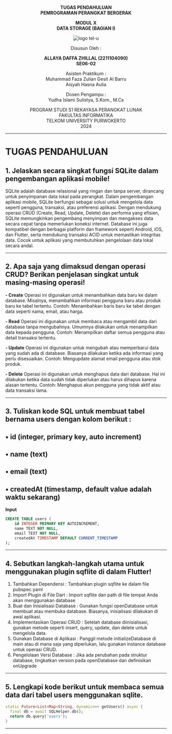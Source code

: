 <div align="center">

**TUGAS PENDAHULUAN**  
**PEMROGRAMAN PERANGKAT BERGERAK**

**MODUL X**  
**DATA STORAGE (BAGIAN I)**

![logo tel-u](https://github.com/user-attachments/assets/3a44181d-9c92-47f6-8cf0-87755117fd99)

Disusun Oleh :

**ALLAYA DAFFA ZHILLAL (2211104090)**  
**SE06-02**

Asisten Praktikum :  
Muhammad Faza Zulian Gesit Al Barru  
Aisyah Hasna Aulia

Dosen Pengampu :  
Yudha Islami Sulistya, S.Kom., M.Cs

PROGRAM STUDI S1 REKAYASA PERANGKAT LUNAK  
FAKULTAS INFORMATIKA  
TELKOM UNIVERSITY PURWOKERTO  
2024

</div>

---

# TUGAS PENDAHULUAN

## 1. Jelaskan secara singkat fungsi SQLite dalam pengembangan aplikasi mobile!
SQLite adalah database relasional yang ringan dan tanpa server, dirancang untuk penyimpanan data lokal pada perangkat. Dalam pengembangan aplikasi mobile, SQLite berfungsi sebagai solusi untuk mengelola data seperti pengguna, transaksi, atau preferensi aplikasi. Dengan mendukung operasi CRUD (Create, Read, Update, Delete) dan performa yang efisien, SQLite memungkinkan pengembang menyimpan dan mengakses data secara cepat tanpa memerlukan koneksi internet. Database ini juga kompatibel dengan berbagai platform dan framework seperti Android, iOS, dan Flutter, serta mendukung transaksi ACID untuk memastikan integritas data. Cocok untuk aplikasi yang membutuhkan pengelolaan data lokal secara andal.

---

## 2. Apa saja yang dimaksud dengan operasi CRUD? Berikan penjelasan singkat untuk masing-masing operasi!
**- Create**
Operasi ini digunakan untuk menambahkan data baru ke dalam database. Misalnya, menambahkan informasi pengguna baru atau produk baru ke tabel tertentu.
Contoh: Menambahkan baris baru ke tabel dengan data seperti nama, email, atau harga.

**- Read**
Operasi ini digunakan untuk membaca atau mengambil data dari database tanpa mengubahnya. Umumnya dilakukan untuk menampilkan data kepada pengguna.
Contoh: Menampilkan daftar semua pengguna atau detail transaksi tertentu.

**- Update**
Operasi ini digunakan untuk mengubah atau memperbarui data yang sudah ada di database. Biasanya dilakukan ketika ada informasi yang perlu disesuaikan.
Contoh: Mengupdate alamat email pengguna atau stok produk.

**- Delete**
Operasi ini digunakan untuk menghapus data dari database. Hal ini dilakukan ketika data sudah tidak diperlukan atau harus dihapus karena alasan tertentu.
Contoh: Menghapus akun pengguna yang tidak aktif atau data transaksi lama.

---

## 3. Tuliskan kode SQL untuk membuat tabel bernama users dengan kolom berikut :
  • id (integer, primary key, auto increment)
  -
  • name (text)
  -
  • email (text)
  -
  • createdAt (timestamp, default value adalah waktu sekarang)
  -

**Input**
```sql
CREATE TABLE users (
    id INTEGER PRIMARY KEY AUTOINCREMENT,
    name TEXT NOT NULL,
    email TEXT NOT NULL,
    createdAt TIMESTAMP DEFAULT CURRENT_TIMESTAMP
);

```
---
## 4. Sebutkan langkah-langkah utama untuk menggunakan plugin sqflite di dalam Flutter!
1. Tambahkan Dependensi : Tambahkan plugin sqflite ke dalam file pubspec.yaml
2. Import Plugin di File Dart : Import sqflite dan path di file tempat Anda akan menggunakan database
3. Buat dan Inisialisasi Database : Gunakan fungsi openDatabase untuk membuat atau membuka database. Biasanya, inisialisasi dilakukan di awal aplikasi.
4. Implementasikan Operasi CRUD : Setelah database diinisialisasi, gunakan metode seperti insert, query, update, dan delete untuk mengelola data.
5. Gunakan Database di Aplikasi : Panggil metode initializeDatabase di main atau di mana saja yang diperlukan, lalu gunakan instance database untuk operasi CRUD.
6. Pengelolaan Versi Database : Jika ada perubahan pada struktur database, tingkatkan version pada openDatabase dan definisikan onUpgrade

---
## 5. Lengkapi kode berikut untuk membaca semua data dari tabel users menggunakan sqlite.

```dart
static Future<List<Map<String, dynamic>>> getUsers() async {
  final db = await SQLHelper.db();
  return db.query('users'); 
}

```
  

---
